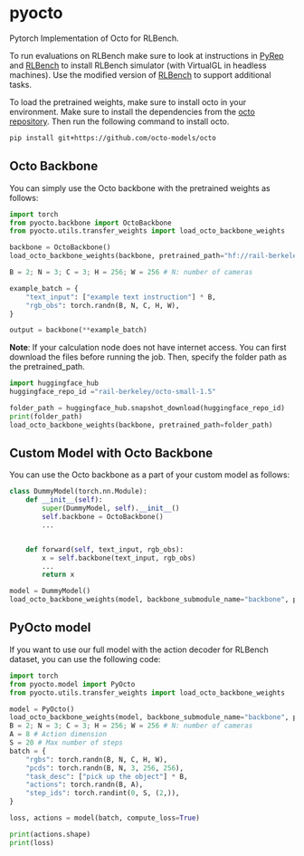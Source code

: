 # pyocto
Pytorch Implementation of Octo for RLBench.

To run evaluations on RLBench make sure to look at instructions in [PyRep](https://github.com/stepjam/PyRep) and [RLBench](https://github.com/stepjam/RLBench) to install RLBench simulator (with VirtualGL in headless machines). Use the modified version of [RLBench](https://github.com/rjgpinel/RLBench) to support additional tasks.

To load the pretrained weights, make sure to install octo in your environment. 
Make sure to install the dependencies from the [octo repository](https://github.com/octo-models/octo). Then run the following command to install octo.
    
```bash
pip install git+https://github.com/octo-models/octo
```

## Octo Backbone
You can simply use the Octo backbone with the pretrained weights as follows:

```python
import torch
from pyocto.backbone import OctoBackbone
from pyocto.utils.transfer_weights import load_octo_backbone_weights

backbone = OctoBackbone()
load_octo_backbone_weights(backbone, pretrained_path="hf://rail-berkeley/octo-small-1.5")

B = 2; N = 3; C = 3; H = 256; W = 256 # N: number of cameras

example_batch = {
    "text_input": ["example text instruction"] * B,
    "rgb_obs": torch.randn(B, N, C, H, W),
}

output = backbone(**example_batch)
```

**Note**: If your calculation node does not have internet access. You can first download the files before running the job. Then, specify the folder path as the pretrained_path.

```python
import huggingface_hub
huggingface_repo_id ="rail-berkeley/octo-small-1.5"

folder_path = huggingface_hub.snapshot_download(huggingface_repo_id)
print(folder_path)
load_octo_backbone_weights(backbone, pretrained_path=folder_path)

```


## Custom Model with Octo Backbone
You can use the Octo backbone as a part of your custom model as follows:

```python
class DummyModel(torch.nn.Module):
    def __init__(self):
        super(DummyModel, self).__init__()
        self.backbone = OctoBackbone()
        ...


    def forward(self, text_input, rgb_obs):
        x = self.backbone(text_input, rgb_obs)
        ...
        return x

model = DummyModel()
load_octo_backbone_weights(model, backbone_submodule_name="backbone", pretrained_path="hf://rail-berkeley/octo-small-1.5")
```

## PyOcto model
If you want to use our full model with the action decoder for RLBench dataset, you can use the following code:

```python
import torch
from pyocto.model import PyOcto
from pyocto.utils.transfer_weights import load_octo_backbone_weights

model = PyOcto()
load_octo_backbone_weights(model, backbone_submodule_name="backbone", pretrained_path="hf://rail-berkeley/octo-small-1.5")
B = 2; N = 3; C = 3; H = 256; W = 256 # N: number of cameras
A = 8 # Action dimension
S = 20 # Max number of steps
batch = {
    "rgbs": torch.randn(B, N, C, H, W),
    "pcds": torch.randn(B, N, 3, 256, 256),
    "task_desc": ["pick up the object"] * B,
    "actions": torch.randn(B, A),
    "step_ids": torch.randint(0, S, (2,)),
}

loss, actions = model(batch, compute_loss=True)

print(actions.shape)
print(loss)
``` 

